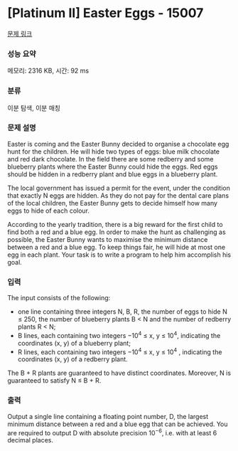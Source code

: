 # [Platinum II] Easter Eggs - 15007 

[문제 링크](https://www.acmicpc.net/problem/15007) 

### 성능 요약

메모리: 2316 KB, 시간: 92 ms

### 분류

이분 탐색, 이분 매칭

### 문제 설명

<p>Easter is coming and the Easter Bunny decided to organise a chocolate egg hunt for the children. He will hide two types of eggs: blue milk chocolate and red dark chocolate. In the field there are some redberry and some blueberry plants where the Easter Bunny could hide the eggs. Red eggs should be hidden in a redberry plant and blue eggs in a blueberry plant.</p>

<p>The local government has issued a permit for the event, under the condition that exactly N eggs are hidden. As they do not pay for the dental care plans of the local children, the Easter Bunny gets to decide himself how many eggs to hide of each colour.</p>

<p>According to the yearly tradition, there is a big reward for the first child to find both a red and a blue egg. In order to make the hunt as challenging as possible, the Easter Bunny wants to maximise the minimum distance between a red and a blue egg. To keep things fair, he will hide at most one egg in each plant. Your task is to write a program to help him accomplish his goal.</p>

### 입력 

 <p>The input consists of the following:</p>

<ul>
	<li>one line containing three integers N, B, R, the number of eggs to hide N ≤ 250, the number of blueberry plants B < N and the number of redberry plants R < N;</li>
	<li>B lines, each containing two integers −10<sup>4</sup> ≤ x, y ≤ 10<sup>4</sup>, indicating the coordinates (x, y) of a blueberry plant;</li>
	<li>R lines, each containing two integers −10<sup>4</sup> ≤ x, y ≤ 10<sup>4</sup> , indicating the coordinates (x, y) of a redberry plant.</li>
</ul>

<p>The B + R plants are guaranteed to have distinct coordinates. Moreover, N is guaranteed to satisfy N ≤ B + R.</p>

### 출력 

 <p>Output a single line containing a floating point number, D, the largest minimum distance between a red and a blue egg that can be achieved. You are required to output D with absolute precision 10<sup>−6</sup>, i.e. with at least 6 decimal places.</p>

